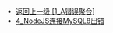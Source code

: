 - [返回上一级 [1_A错误聚合]](web前端/Vue/Vue2/1_A错误聚合/)
- [4_NodeJS连接MySQL8出错](web前端/Vue/Vue2/1_A错误聚合/4_NodeJS连接MySQL8出错/)
